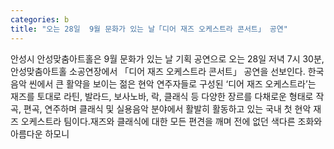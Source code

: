 ```yaml
---
categories: b
title: "오는 28일  9월 문화가 있는 날「디어 재즈 오케스트라 콘서트」 공연"
---
```

안성시 안성맞춤아트홀은 9월 문화가 있는 날 기획 공연으로 오는 28일 저녁 7시 30분, 안성맞춤아트홀 소공연장에서 「디어 재즈 오케스트라 콘서트」 공연을 선보인다. 한국 음악 씬에서 큰 활약을 보이는 젊은 현악 연주자들로 구성된 ‘디어 재즈 오케스트라’는 재즈를 토대로 라틴, 발라드, 보사노바, 락, 클래식 등 다양한 장르를 다채로운 형태로 작곡, 편곡, 연주하며 클래식 및 실용음악 분야에서 활발히 활동하고 있는 국내 첫 현악 재즈 오케스트라 팀이다.재즈와 클래식에 대한 모든 편견을 깨며 전에 없던 색다른 조화와 아름다운 하모니